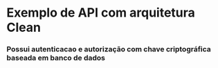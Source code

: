 # Exemplo de API com arquitetura Clean

### Possui autenticacao e autorização com chave criptográfica baseada em banco de dados

